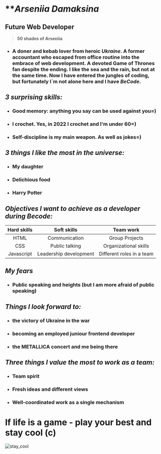 # **_Arseniia Damaksina_ 

## **Future Web Developer**

> **50 shades of Arseniia**

- ### A **doner** and **kebab** lover from heroic **_Ukraine_**. A former **accountant** who escaped from office routine into the embrace of **web development**. A devoted **Game of Thrones** fan despite the ending. I like **the sea** and **the rain**, but not at the same time. Now I have entered the jungles of **coding**, but fortunately I`m not alone here and I have **_BeCode_**.

## ***3 surprising skills:***

- ### **Good memory:** anything you say can be used against you=)
- ### **I crochet**. Yes, in 2022 I crochet and I'm under 60=)
- ### **Self-discipline** is my main weapon. As well as jokes=)

## ***3 things I like the most in the universe:***

- ### My daughter
- ### Delichious food
- ### Harry Potter

## ***Objectives I want to achieve as a developer during Becode:***

| **Hard skills** |    **Soft skills**     |       **Team work**       |
| :-------------: | :--------------------: | :-----------------------: |
|      HTML       |     Communication      |      Group Projects       |
|       CSS       |     Public talking     |   Organizational skills   |
|   Javascript    | Leadership development | Different roles in a team |

## ***My fears***

- ### Public speaking and heights (but I am more afraid of public speaking)

## ***Things I look forward to:***

- ### the victory of **Ukraine** in the war
- ### becoming an **employed** juniour frontend developer
- ### the **METALLICA** concert and me being there

## ***Three things I value the most to work as a team:***

- ### Team spirit
- ### Fresh ideas and different views
- ### Well-coordinated work as a single mechanism

# If life is a game - play your best and stay cool (c)

![stay_cool](https://media3.giphy.com/media/fzj87vYM8EgvcungmC/giphy.gif?cid=790b7611a406fd6faeb94fa05ae5eee63f9d0656f28dc033&rid=giphy.gif&ct=g)

